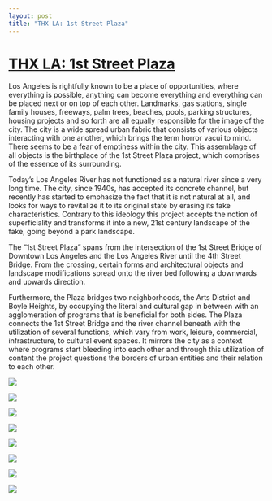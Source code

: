 ```yaml
---
layout: post
title: "THX LA: 1st Street Plaza"
---
```

# [THX LA: 1st Street Plaza](http://www.archiprix.org/2019/?project=4216)
Los Angeles is rightfully known to be a place of opportunities, where everything is possible, anything can become everything and everything can be placed next or on top of each other. Landmarks, gas stations, single family houses, freeways, palm trees, beaches, pools, parking structures, housing projects and so forth are all equally responsible for the image of the city. The city is a wide spread urban fabric that consists of various objects interacting with one another, which brings the term horror vacui to mind. There seems to be a fear of emptiness within the city. This assemblage of all objects is the birthplace of the 1st Street Plaza project, which comprises of the essence of its surrounding.

Today’s Los Angeles River has not functioned as a natural river since a very long time. The city, since 1940s, has accepted its concrete channel, but recently has started to emphasize the fact that it is not natural at all, and looks for ways to revitalize it to its original state by erasing its fake characteristics. Contrary to this ideology this project accepts the notion of superficiality and transforms it into a new, 21st century landscape of the fake, going beyond a park landscape.

The “1st Street Plaza” spans from the intersection of the 1st Street Bridge of Downtown Los Angeles and the Los Angeles River until the 4th Street Bridge. From the crossing, certain forms and architectural objects and landscape modifications spread onto the river bed following a downwards and upwards direction. 

Furthermore, the Plaza bridges two neighborhoods, the Arts District and Boyle Heights, by occupying the literal and cultural gap in between with an agglomeration of programs that is beneficial for both sides. The Plaza connects the 1st Street Bridge and the river channel beneath with the utilization of several functions, which vary from work, leisure, commercial, infrastructure, to cultural event spaces. It mirrors the city as a context where programs start bleeding into each other and through this utilization of content the project questions the borders of urban entities and their relation to each other. 



![]({{site.url}}/images/P19-1036_8724_blowup.jpg)

![]({{site.url}}/images/P19-1036_8725_blowup.jpg)

![]({{site.url}}/images/P19-1036_8723_blowup.jpg)

![]({{site.url}}/images/P19-1036_8719_blowup.jpg)

![]({{site.url}}/images/P19-1036_8722_blowup.jpg)

![]({{site.url}}/images/P19-1036_8712_blowup.jpg)

![]({{site.url}}/images/P19-1036_8711_blowup.jpg)

![]({{site.url}}/images/P19-1036_8713_blowup.jpg)